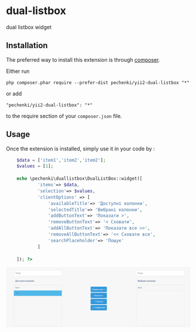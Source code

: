 dual-listbox
============
dual listbox  widget

Installation
------------

The preferred way to install this extension is through [composer](http://getcomposer.org/download/).

Either run

```
php composer.phar require --prefer-dist pechenki/yii2-dual-listbox "*"
```

or add

```
"pechenki/yii2-dual-listbox": "*"
```

to the require section of your `composer.json` file.


Usage
-----

Once the extension is installed, simply use it in your code by  :

```php
    $data = ['item1','item2','item2'];
    $values = [1];

    echo \pechenki\duallistbox\DualListBox::widget([
            'items'=> $data,
            'selection'=> $values,
            'clientOptions' => [
                'availableTitle'=> 'Доступні колонки',
                'selectedTitle'=> 'Вибрані колонки',
                'addButtonText'=> 'Показати >',
                'removeButtonText'=> '< Сховати',
                'addAllButtonText'=> 'Показати все >>',
                'removeAllButtonText'=> '<< Сховати все',
                'searchPlaceholder'=> 'Пошук'
            ]

    ]); ?>
```
![](img.png)